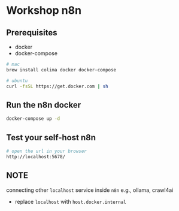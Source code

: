 # Workshop n8n
## Prerequisites
* docker
* docker-compose

```sh
# mac
brew install colima docker docker-compose

# ubuntu 
curl -fsSL https://get.docker.com | sh
```

## Run the n8n docker
```sh
docker-compose up -d
```

## Test your self-host n8n
```sh
# open the url in your browser
http://localhost:5678/
```

## NOTE
connecting other `localhost` service inside `n8n` e.g., ollama, crawl4ai
* replace `localhost` with `host.docker.internal`

